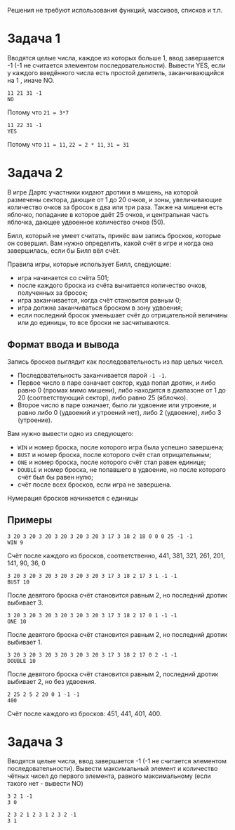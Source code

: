 Решения не требуют использования функций, массивов, списков и т.п.

# Задача 1
Вводятся целые числа, каждое из которых больше 1, ввод завершается -1 (-1 не считается элементом последовательности).
Вывести YES, если у каждого введённого числа есть простой делитель, заканчивающийся на 1
, иначе NO.


```
11 21 31 -1
NO
```
Потому что `21 = 3*7`



```
11 22 31 -1
YES
```
Потому что `11 = 11`, `22 = 2 * 11`, `31 = 31`


# Задача 2

В игре Дартс участники кидают дротики в мишень, на которой размечены сектора, дающие от 1 до 20 очков, и зоны, увеличивающие количество очков за бросок в два или три раза. Также на мишени есть яблочко, попадание в которое даёт 25 очков, и центральная часть яблочка, дающее удвоенное количество очков (50).

Билл, который не умеет считать, принёс вам запись бросков, которые он совершил. Вам нужно определить, какой счёт в игре и когда она завершилась, если бы Билл вёл счёт.

Правила игры, которые использует Билл, следующие:
- игра начинается со счёта 501;
- после каждого броска из счёта вычитается количество очков, полученных за бросок;
- игра заканчивается, когда счёт становится равным 0;
- игра должна заканчиваться броском в зону удвоения;
- если последний бросок уменьшает счёт до отрицательной величины или до единицы, то все броски не засчитываются.

## Формат ввода и вывода

Запись бросков выглядит как последовательность из пар целых чисел. 
- Последовательность заканчивается парой `-1 -1`.
- Первое число в паре означает сектор, куда попал дротик, и либо равно 0 (промах мимо мишени), либо находится в диапазоне от 1 до 20 (соответствующий сектор), либо равно 25 (яблочко).
- Второе число в паре означает, было ли удвоение или утроение, и равно либо 0 (удвоений и утроений нет), либо 2 (удвоение), либо 3 (утроение).

Вам нужно вывести одно из следующего:
- `WIN` и номер броска, после которого игра была успешно завершена;
- `BUST` и номер броска, после которого счёт стал отрицательным;
- `ONE` и номер броска, после которого счёт стал равен единице;
- `DOUBLE` и номер броска, не попавшего в удвоение, но после которого счёт был бы равен нулю;
- счёт после всех бросков, если игра не завершена.

Нумерация бросков начинается с единицы

## Примеры

```
3 20 3 20 3 20 3 20 3 20 3 20 3 17 3 18 2 18 0 0 0 25 -1 -1
WIN 9
```

Счёт после каждого из бросков, соответственно, 441, 381, 321, 261, 201, 141, 90, 36, 0

```
3 20 3 20 3 20 3 20 3 20 3 20 3 17 3 18 2 17 3 1 -1 -1
BUST 10
```

После девятого броска счёт становится равным 2, но последний дротик выбивает 3.

```
3 20 3 20 3 20 3 20 3 20 3 20 3 17 3 18 2 17 0 1 -1 -1
ONE 10
```

После девятого броска счёт становится равным 2, но последний дротик выбивает 1.

```
3 20 3 20 3 20 3 20 3 20 3 20 3 17 3 18 2 17 0 2 -1 -1
DOUBLE 10
```

После девятого броска счёт становится равным 2, последний дротик выбивает 2, но без удвоения.

```
2 25 2 5 2 20 0 1 -1 -1
400
```

Счёт после каждого из бросков: 451, 441, 401, 400.
# Задача 3
Вводятся целые числа, ввод завершается -1 (-1 не считается элементом последовательности).
Вывести максимальный элемент и количество чётных чисел до первого элемента, равного максимальному
 (если такого нет - вывести NO)


```
3 2 1 -1
3 0
```



```
2 3 2 1 2 3 1 2 3 2 -1
3 1
```



